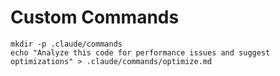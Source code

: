 # Custom Commands
```
mkdir -p .claude/commands
echo "Analyze this code for performance issues and suggest optimizations" > .claude/commands/optimize.md
```